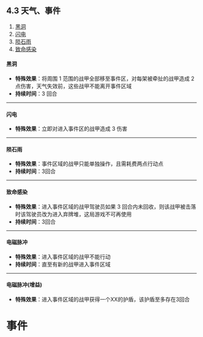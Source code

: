 ## 4.3 天气、事件
1. [黑洞](#黑洞)  
2. [闪电](#闪电)  
3. [陨石雨](#陨石雨) 
4. [致命感染](#致命感染)

#### 黑洞
- **特殊效果**：将周围 1 范围的战甲全部移至事件区，对每架被牵扯的战甲造成 2 点伤害，天气失效前，这些战甲不能离开事件区域  
- **持续时间**：3 回合
****
#### 闪电
- **特殊效果**：立即对进入事件区的战甲造成 3 伤害  
****
#### 陨石雨
- **特殊效果**：事件区域的战甲只能单独操作，且需耗费两点行动点  
- **持续时间**：3回合
****
#### 致命感染
- **特殊效果**：进入事件区域的战甲驾驶员如果 3 回合内未回收，则该战甲被击落时该驾驶员改为进入弃牌堆，这局游戏不可再使用  
- **持续时间**：3回合  
****
#### 电磁脉冲
- **特殊效果**：进入事件区域的战甲不能行动
- **持续时间**：直至有新的战甲进入事件区域  
****
#### 电磁脉冲(增益)
- **特殊效果**：进入事件区域的战甲获得一个XX的护盾，该护盾至多存在3回合
# 事件

